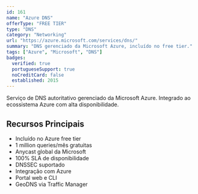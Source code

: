 ```yaml
---
id: 161
name: "Azure DNS"
offerType: "FREE TIER"
type: "DNS"
category: "Networking"
url: "https://azure.microsoft.com/services/dns/"
summary: "DNS gerenciado da Microsoft Azure, incluído no free tier."
tags: ["Azure", "Microsoft", "DNS"]
badges:
  verified: true
  portugueseSupport: true
  noCreditCard: false
  established: 2015
---
```


Serviço de DNS autoritativo gerenciado da Microsoft Azure. Integrado ao ecossistema Azure com alta disponibilidade.

## Recursos Principais

- Incluído no Azure free tier
- 1 million queries/mês gratuitas
- Anycast global da Microsoft
- 100% SLA de disponibilidade
- DNSSEC suportado
- Integração com Azure
- Portal web e CLI
- GeoDNS via Traffic Manager
